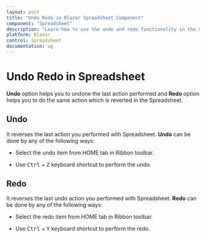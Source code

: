```yaml
---
layout: post
title: "Undo Redo in Blazor Spreadsheet Component"
component: "Spreadsheet"
description: "Learn how to use the undo and redo functionality in the Syncfusion Blazor Spreadsheet component."
platform: Blazor
control: Spreadsheet
documentation: ug
---
```


# Undo Redo in Spreadsheet

<b>Undo</b> option helps you to undone the last action performed and <b>Redo </b>option helps you to do the same action which is reverted in the Spreadsheet. 


## Undo

It reverses the last action you performed with Spreadsheet. <b>Undo</b> can be done by any of the following ways:

* Select the undo item from HOME tab in Ribbon toolbar.

* Use <kbd>Ctrl</kbd> + <kbd>Z</kbd> keyboard shortcut to perform the undo.

## Redo

It reverses the last undo action you performed with Spreadsheet. <b>Redo</b> can be done by any of the following ways:

* Select the redo item from HOME tab in Ribbon toolbar.

* Use <kbd>Ctrl</kbd> + <kbd>Y</kbd> keyboard shortcut to perform the redo.


